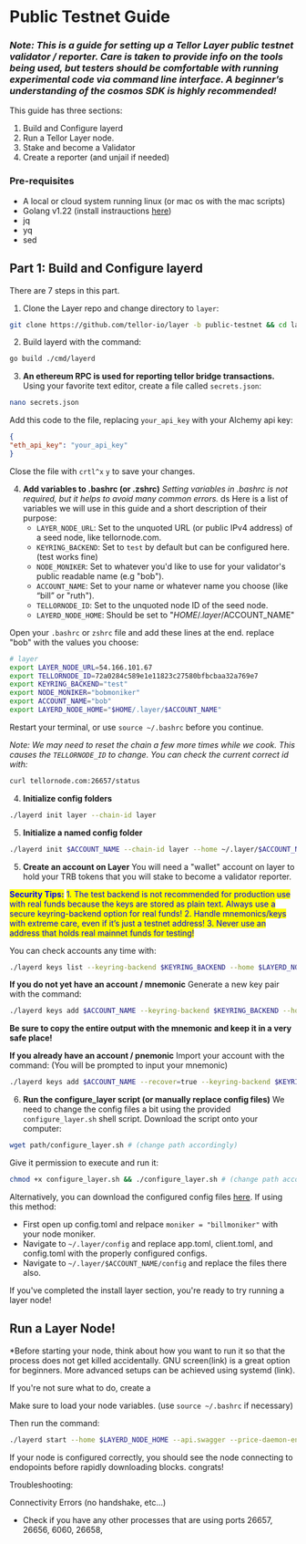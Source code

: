 # Public Testnet Guide

### *Note: This is a guide for setting up a Tellor Layer public testnet validator / reporter. Care is taken to provide info on the tools being used, but testers should be comfortable with running experimental code via command line interface. A beginner’s understanding of the cosmos SDK is highly recommended!*

This guide has three sections:
1. Build and Configure layerd
2. Run a Tellor Layer node.
3. Stake and become a Validator
4. Create a reporter (and unjail if needed)

### Pre-requisites

* A local or cloud system running linux (or mac os with the mac scripts)
* Golang v1.22 (install instrauctions [here](https://go.dev/doc/install))
* jq
* yq
* sed

## Part 1: Build and Configure layerd
There are 7 steps in this part.

1. Clone the Layer repo and change directory to `layer`:

```sh
git clone https://github.com/tellor-io/layer -b public-testnet && cd layer
```

2. Build layerd with the command:

```sh
go build ./cmd/layerd
```

3. **An ethereum RPC is used for reporting tellor bridge transactions.**
Using your favorite text editor, create a file called `secrets.json`:

```sh
nano secrets.json
```

Add this code to the file, replacing `your_api_key` with your Alchemy api key: 

```json
{
"eth_api_key": "your_api_key"
}
```

Close the file with `crtl^x` `y` to save your changes.

4. **Add variables to .bashrc (or .zshrc)**
*Setting variables in .bashrc is not required, but it helps to avoid many common errors.* 
ds
Here is a list of variables we will use in this guide and a short description of their purpose:
   * `LAYER_NODE_URL`: Set to the unquoted URL (or public IPv4 address) of a seed node, like tellornode.com.
   * `KEYRING_BACKEND`: Set to `test` by default but can be configured here. (test works fine)
   * `NODE_MONIKER`: Set to whatever you'd like to use for your validator's public readable name (e.g "bob").
   * `ACCOUNT_NAME`: Set to your name or whatever name you choose (like “bill” or "ruth").
   * `TELLORNODE_ID`: Set to the unquoted node ID of the seed node.
   * `LAYERD_NODE_HOME`: Should be set to "$HOME/.layer/$ACCOUNT_NAME"

Open your `.bashrc` or `zshrc` file and add these lines at the end. replace "bob" with the values you choose:

```sh
# layer
export LAYER_NODE_URL=54.166.101.67
export TELLORNODE_ID=72a0284c589e1e11823c27580bfbcbaa32a769e7
export KEYRING_BACKEND="test"
export NODE_MONIKER="bobmoniker"
export ACCOUNT_NAME="bob"
export LAYERD_NODE_HOME="$HOME/.layer/$ACCOUNT_NAME"
```

Restart your terminal, or use `source ~/.bashrc` before you continue.

*Note: We may need to reset the chain a few more times while we cook. This causes the `TELLORNODE_ID` to change. You can check the current correct id with:*

```sh
curl tellornode.com:26657/status
```

4. **Initialize config folders**

```sh
./layerd init layer --chain-id layer
```

5. **Initialize a named config folder**

```sh
./layerd init $ACCOUNT_NAME --chain-id layer --home ~/.layer/$ACCOUNT_NAME
```


5. **Create an account on Layer**
You will need a "wallet" account on layer to hold your TRB tokens that you will stake to become a validator reporter.

<mark style="color:blue;">**Security Tips:**</mark> <mark style="color:blue;"></mark><mark style="color:blue;">1. The test backend is not recommended for production use with real funds because the keys are stored as plain text. Always use a secure keyring-backend option for real funds! 2. Handle mnemonics/keys with extreme care, even if it’s just a testnet address! 3. Never use an address that holds real mainnet funds for testing!</mark>

You can check accounts any time with:

```sh
./layerd keys list --keyring-backend $KEYRING_BACKEND --home $LAYERD_NODE_HOME
```

**If you do not yet have an account / mnemonic**
Generate a new key pair with the command:

```sh
./layerd keys add $ACCOUNT_NAME --keyring-backend $KEYRING_BACKEND --home $LAYERD_NODE_HOME
```
**Be sure to copy the entire output with the mnemonic and keep it in a very safe place!**

**If you already have an account / pnemonic**
Import your account with the command:
(You will be prompted to input your mnemonic)

```sh
./layerd keys add $ACCOUNT_NAME --recover=true --keyring-backend $KEYRING_BACKEND --home $LAYERD_NODE_HOME
``` 

6. **Run the configure_layer script (or manually replace config files)**
We need to change the config files a bit using the provided `configure_layer.sh` shell script. 
Download the script onto your computer:

```sh
wget path/configure_layer.sh # (change path accordingly)
```

Give it permission to execute and run it:

```sh
chmod +x configure_layer.sh && ./configure_layer.sh # (change path accordingly)
```

Alternatively, you can download the configured config files [here](link). If using this method: 
- First open up config.toml and relpace `moniker = "billmoniker"` with your node moniker.
- Navigate to `~/.layer/config` and replace app.toml, client.toml, and config.toml with the properly configured configs.
- Navigate to `~/.layer/$ACCOUNT_NAME/config` and replace the files there also.

If you've completed the install layer section, you're ready to try running a layer node!

## Run a Layer Node!

*Before starting your node, think about how you want to run it so that the process does not get killed accidentally. GNU screen(link) is a great option for beginners. More advanced setups can be achieved using systemd (link).

If you're not sure what to do, create a 

Make sure to load your node variables. (use `source ~/.bashrc` if necessary)

Then run the command:

```sh
./layerd start --home $LAYERD_NODE_HOME --api.swagger --price-daemon-enabled=false
```

If your node is configured correctly, you should see the node connecting to endopoints before rapidly downloading blocks. congrats!

Troubleshooting:

Connectivity Errors (no handshake, etc...)
- Check if you have any other processes that are using ports 26657, 26656, 6060, 26658, 
